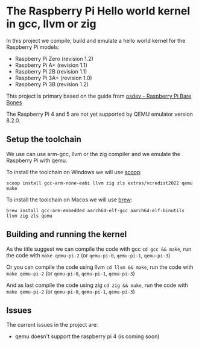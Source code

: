 # The Raspberry Pi Hello world kernel in gcc, llvm or zig

In this project we compile, build and emulate a hello world kernel for the Raspberry Pi models:

- Raspberry Pi Zero (revision 1.2)
- Raspberry Pi A+ (revision 1.1)
- Raspberry Pi 2B (revision 1.1)
- Raspberry Pi 3A+ (revision 1.0)
- Raspberry Pi 3B (revision 1.2)

This project is primary based on the guide from [osdev - Raspberry Pi Bare Bones](https://wiki.osdev.org/Raspberry_Pi_Bare_Bones)

The Raspberry Pi 4 and 5 are not yet supported by QEMU emulator version 8.2.0.

## Setup the toolchain

We use can use arm-gcc, llvm or the zig compiler and we emulate the Raspberry Pi with qemu.

To install the toolchain on Windows we will use [scoop](https://scoop.sh/):

```shell
scoop install gcc-arm-none-eabi llvm zig zls extras/vcredist2022 qemu make
```

To install the toolchain on Macos we will use [brew](https://brew.sh/):

```shell
brew install gcc-arm-embedded aarch64-elf-gcc aarch64-elf-binutils llvm zig zls qemu
```

## Building and running the kernel
As the title suggest we can compile the code with gcc `cd gcc && make`,
run the code with `make qemu-pi-2` (or `qemu-pi-0`, `qemu-pi-1`, `qemu-pi-3`)

Or you can compile the code using llvm `cd llvm && make`,
run the code with `make qemu-pi-2` (or `qemu-pi-0`, `qemu-pi-1`, `qemu-pi-3`)

And as last compile the code using zig `cd zig && make`,
run the code with `make qemu-pi-2` (or `qemu-pi-0`, `qemu-pi-1`, `qemu-pi-3`)

## Issues

The current issues in the project are:
- qemu doesn't support the raspberry pi 4 (is coming soon)
